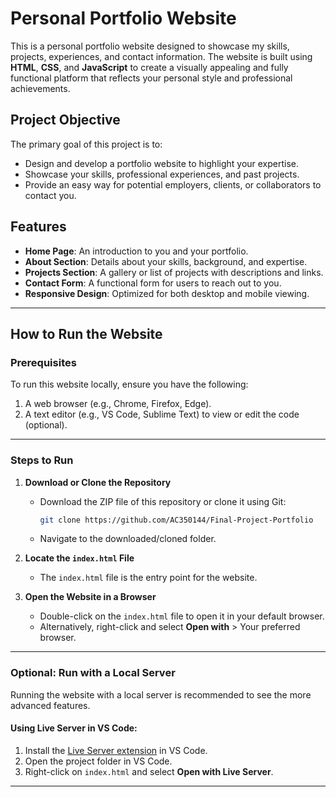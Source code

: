 # Personal Portfolio Website

This is a personal portfolio website designed to showcase my skills, projects, experiences, and contact information. The website is built using **HTML**, **CSS**, and **JavaScript** to create a visually appealing and fully functional platform that reflects your personal style and professional achievements.

## Project Objective

The primary goal of this project is to:
- Design and develop a portfolio website to highlight your expertise.
- Showcase your skills, professional experiences, and past projects.
- Provide an easy way for potential employers, clients, or collaborators to contact you.

## Features

- **Home Page**: An introduction to you and your portfolio.
- **About Section**: Details about your skills, background, and expertise.
- **Projects Section**: A gallery or list of projects with descriptions and links.
- **Contact Form**: A functional form for users to reach out to you.
- **Responsive Design**: Optimized for both desktop and mobile viewing.

---

## How to Run the Website

### Prerequisites

To run this website locally, ensure you have the following:
1. A web browser (e.g., Chrome, Firefox, Edge).
2. A text editor (e.g., VS Code, Sublime Text) to view or edit the code (optional).

---

### Steps to Run

1. **Download or Clone the Repository**  
   - Download the ZIP file of this repository or clone it using Git:  
     ```bash
     git clone https://github.com/AC350144/Final-Project-Portfolio
     ```
   - Navigate to the downloaded/cloned folder.

2. **Locate the `index.html` File**  
   - The `index.html` file is the entry point for the website.

3. **Open the Website in a Browser**  
   - Double-click on the `index.html` file to open it in your default browser.  
   - Alternatively, right-click and select **Open with** > Your preferred browser.

---

### Optional: Run with a Local Server

Running the website with a local server is recommended to see the more advanced features.  

#### Using Live Server in VS Code:
1. Install the [Live Server extension](https://marketplace.visualstudio.com/items?itemName=ritwickdey.LiveServer) in VS Code.
2. Open the project folder in VS Code.
3. Right-click on `index.html` and select **Open with Live Server**.

---


